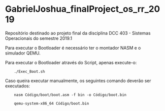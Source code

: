 # GabrielJoshua_finalProject_os_rr_2019
Repositório destinado ao projeto final da disciplina DCC 403 - Sistemas Operacionais do semestre 2019.1

Para executar o Bootloader é necessário ter o montador NASM e o simulador QEMU.

Para executar o Bootloader através do Script, apenas execute-o:

		./Exec_Boot.sh

Caso queira executar manualmente, os seguintes comando deverão ser executados:

		nasm Código/boot/boot.asm -f bin -o Código/boot.bin

		qemu-system-x86_64 Código/boot.bin

